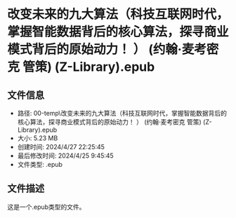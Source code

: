 ﻿# 改变未来的九大算法（科技互联网时代，掌握智能数据背后的核心算法，探寻商业模式背后的原始动力！ ） (约翰·麦考密克  管策) (Z-Library).epub

## 文件信息
- 路径: 00-temp\改变未来的九大算法（科技互联网时代，掌握智能数据背后的核心算法，探寻商业模式背后的原始动力！ ） (约翰·麦考密克  管策) (Z-Library).epub
- 大小: 5.23 MB
- 创建时间: 2024/4/27 22:25:45
- 最后修改时间: 2024/4/25 9:45:45
- 文件类型: .epub

## 文件描述
这是一个.epub类型的文件。

